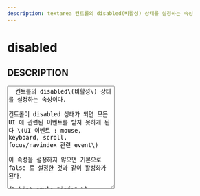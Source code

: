 ```yaml
---
description: textarea 컨트롤의 disabled(비활성) 상태를 설정하는 속성
---
```


# disabled

## DESCRIPTION

<textarea id="textarea1" bind="textareaBind" class="textareaClass" style="left:35px; top:60px; width:250px; height:240px; ">  컨트롤의 disabled\(비활성\) 상태를 설정하는 속성이다.

컨트롤이 disabled 상태가 되면 모든 UI 에 관련된 이벤트를 받지 못하게 된다 \(UI 이벤트 : mouse, keyboard, scroll, focus/navindex 관련 event\)

이 속성을 설정하지 않으면 기본으로 false 로 설정한 것과 같이 활성화가 된다.

{% hint style="info" %}
Attribute 의 disabled 은 단지 컨트롤의 초기 상태를 의미한다. 그러므로 스크립트에서 enabled/disabled 를 조작 하려면 disabled property 를 사용해야 한다.
{% endhint %}

## VALUES

true / false

## EXAMPLE

{% code title="\[Static\]" %}
```markup
<textarea id="textarea1" bind="textareaBind" disabled="true" style="left:35px; top:60px; width:250px; height:240px; "> 
```
{% endcode %}

